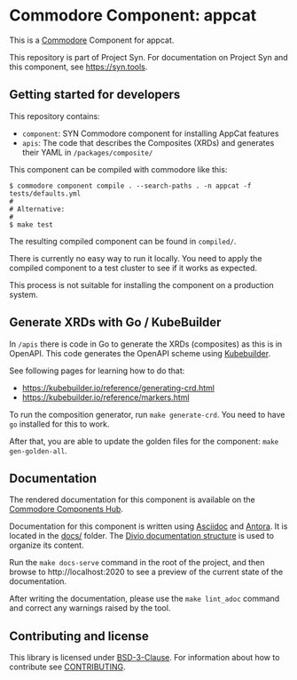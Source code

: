 # Commodore Component: appcat

This is a [Commodore][commodore] Component for appcat.

This repository is part of Project Syn.
For documentation on Project Syn and this component, see https://syn.tools.

## Getting started for developers

This repository contains:

* `component`: SYN Commodore component for installing AppCat features
* `apis`: The code that describes the Composites (XRDs) and generates their YAML in `/packages/composite/`

This component can be compiled with commodore like this:

```
$ commodore component compile . --search-paths . -n appcat -f tests/defaults.yml
#
# Alternative:
#
$ make test
```

The resulting compiled component can be found in `compiled/`.

There is currently no easy way to run it locally. You need to apply the compiled component to a test cluster to see if it works as expected.

This process is not suitable for installing the component on a production system.

## Generate XRDs with Go / KubeBuilder

In `/apis` there is code in Go to generate the XRDs (composites) as this is in OpenAPI.
This code generates the OpenAPI scheme using [Kubebuilder](https://kubebuilder.io/).

See following pages for learning how to do that:
- https://kubebuilder.io/reference/generating-crd.html
- https://kubebuilder.io/reference/markers.html

To run the composition generator, run `make generate-crd`.
You need to have `go` installed for this to work.

After that, you are able to update the golden files for the component: `make gen-golden-all`.

## Documentation

The rendered documentation for this component is available on the [Commodore Components Hub](https://hub.syn.tools/appcat).

Documentation for this component is written using [Asciidoc][asciidoc] and [Antora][antora].
It is located in the [docs/](docs) folder.
The [Divio documentation structure](https://documentation.divio.com/) is used to organize its content.

Run the `make docs-serve` command in the root of the project, and then browse to http://localhost:2020 to see a preview of the current state of the documentation.

After writing the documentation, please use the `make lint_adoc` command and correct any warnings raised by the tool.

## Contributing and license

This library is licensed under [BSD-3-Clause](LICENSE).
For information about how to contribute see [CONTRIBUTING](CONTRIBUTING.md).

[commodore]: https://syn.tools/commodore/
[asciidoc]: https://asciidoctor.org/
[antora]: https://antora.org/
